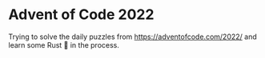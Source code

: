 # Advent of Code 2022
Trying to solve the daily puzzles from https://adventofcode.com/2022/ and learn some Rust 🦀 in the process.
